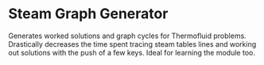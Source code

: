 # Steam Graph Generator
Generates worked solutions and graph cycles for Thermofluid problems. Drastically decreases the time spent tracing steam tables lines and working out solutions with the push of a few keys. Ideal for learning the module too.
